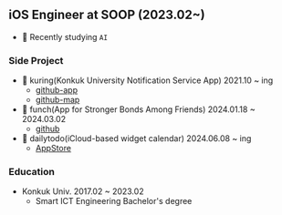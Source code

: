 ## iOS Engineer at SOOP (2023.02~)

- 📖 Recently studying `AI`

### Side Project

 - 🔔 kuring(Konkuk University Notification Service App) 2021.10 ~ ing
    - [github-app](https://github.com/ku-ring/ios-app)
    - [github-map](https://github.com/ku-ring/ios-map)
 - 🥊 funch(App for Stronger Bonds Among Friends) 2024.01.18 ~ 2024.03.02
    - [github](https://github.com/Nexters/moyamoya-ios-app)
 - 📅 dailytodo(iCloud-based widget calendar) 2024.06.08 ~ ing
    - [AppStore](https://apps.apple.com/kr/app/dailytodo-%EB%8D%B0%EC%9D%BC%EB%A6%AC%ED%88%AC%EB%91%90/id6475230566)

### Education
 - Konkuk Univ. 2017.02 ~ 2023.02
   - Smart ICT Engineering Bachelor's degree
